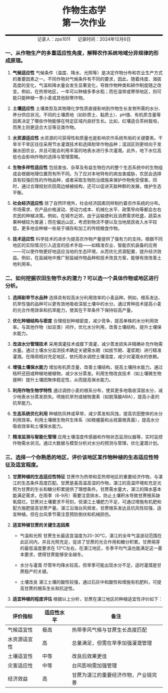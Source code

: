 <div style="border-bottom: 4px solid black; width: 100%; box-sizing: border-box; text-align: center; padding-top: 0.1rem;" align="center">
    <h1>作物生态学<br/><span>第一次作业</span></h1>
</div>
<div style="text-align: center;" align="center">
    记录人：zps1011&nbsp;&nbsp;&nbsp;&nbsp;&nbsp;&nbsp;记录时间：2024年12月6日
</div>

### 一、从作物生产的多重适应性角度，解释农作系统地域分异规律的形成原理。
1. **气候适应性**
气候条件（温度、降水、光照等）是决定作物分布和农业生产方式的重要因素之一。不同作物对气候条件有不同的要求，因此，随着纬度、海拔高度的变化，气温和降水量会发生显著变化，导致作物种类和耕作制度随之改变。例如，在热带地区，一年可以种植多季水稻；而在温带或寒带地区，则可能只能种植一季小麦或其他耐寒作物。

2. **土壤适应性**
土壤类型及其物理化学性质直接影响到作物生长发育所需的水分、养分供应状况。不同的土壤质地（如砂质土、黏质土）、pH值、有机质含量等因素决定了哪些作物能够在特定区域内良好生长。比如，红壤适合茶树栽培，而黑土则更适合大豆等豆类作物。

3. **水资源适应性**
水资源的可获得性和质量也是影响农作系统布局的关键要素。干旱半干旱区往往采用节水灌溉技术和选择耐旱作物品种；湿润区则更倾向于发展水田农业，并且可能会利用丰富的地表水进行多次灌溉。此外，地下水位高低也会影响作物的选择与管理策略。

4. **生物多样性适应性**
包括害虫、杂草及有益生物在内的整个生态系统中的生物组成会根据地理位置而有所不同。为了应对本地特有的病虫害威胁，农民会选择具有较强抗性的作物品种，或者采取生物防治措施来保护作物免受侵害。同时，通过合理规划农田周边植被结构，还可以促进天敌种群的发展，维护生态平衡。

5. **社会经济适应性**
除了自然环境外，社会经济因素同样制约着农作系统的分布。市场需求、农产品价格波动、劳动力成本、机械化水平、政策导向等都会左右农民的种植决策。例如，在城市近郊，由于运输便利且消费需求旺盛，蔬菜水果种植较为普遍；而在偏远山区，考虑到物流不便以及当地居民收入水平较低，更多地会种植一些易于储存和加工的传统粮食作物。

6. **技术适应性**
科学技术的进步为提高农作物产量提供了强有力的支持。根据不同地区的实际情况引入适宜的技术手段——如精准农业、智能农机装备的应用——可以使作物更好地适应当地的生态环境，从而优化资源配置，提升经济效益。例如，在盐碱地中推广耐盐碱作物品种和技术改良方案，能够有效改善土地利用率。

### 二、如何挖掘农田生物节水的潜力？可以选一个具体作物或地区进行分析。

1. **选择耐旱节水品种**
选择具有较高水分利用效率的小麦品种。例如，根系发达、抗旱性强的品种可以更有效地吸收深层土壤中的水分。通过育种技术提高小麦的光合作用效率和抗旱能力，使其在干旱条件下保持较高产量。

2. **优化种植结构与密度**
合理规划种植密度，减少竞争，提高单株的水分利用效率。与其他作物（如豆类）间作，优化水分利用，改善土壤结构，提升土壤保水能力。

3. **改进水分管理技术**
采用滴灌技术或膜下滴灌，减少蒸发损失并精确补充作物需水量。通过土壤水分监测技术确定关键需水期（如拔节期、灌浆期）进行精准灌溉。在降雨相对充足地区，依托雨水调控土壤湿度，减少对灌溉水的依赖。

4. **增强土壤保水能力**
增加有机质含量，改善土壤结构，提高土壤持水能力。通过秸秆还田或种植地被植物，减少水分蒸发。利用生物改良技术（如土壤微生物接种）提升土壤团聚体稳定性，从而提高保水能力。

5. **利用作物生物学特性**
通过调控小麦的根系分布，使其更多地吸收深层水分，减少地表水分蒸发损失。喷施抗旱剂或植物激素（如脱落酸ABA），提高小麦的抗旱能力。

6. **生态系统优化利用**
种植防风林或草带，减少蒸发和风蚀，提高农田整体的水分利用效率。利用土壤微生物共生体系（如根瘤菌和丛枝菌根真菌），提高水分吸收效率和土壤保水能力。

7. **精准监测与智能化管理**
应用土壤湿度传感器和作物状态监测仪器等，实时监控作物需水状况。通过大数据与模型分析对水分的预测与管理，优化灌溉计划。

### 三、选择一个你熟悉的地区，评价该地区某作物种植的生态适应性特征及适宜程度。

1. **甘蔗种植的生态适应性特征**
甘蔗作为热带和亚热带地区的重要经济作物，与湛江的生态条件高度匹配。甘蔗是喜高温高湿的作物，湛江的高温环境和充足光照为甘蔗的生长和糖分积累提供了理想条件。甘蔗需水量大，湛江的降水基本能满足需求，在雨季（6-9月）需要注意排水，防止土壤积水导致甘蔗根系缺氧腐烂。甘蔗对土壤要求不苛刻，但湛江土壤肥力不足，可通过增施有机肥和配方施肥提高甘蔗产量。湛江沿海台风频发，甘蔗根系发达且抗风性较强，适宜种植。但在台风季节需注意预防倒伏和机械损伤。

2. **适宜种植甘蔗的关键生态因素**

   - 气温和光照
甘蔗生长最适宜温度为20-30℃，湛江的全年气温波动范围在此区间内，并且光照充足，促进了甘蔗的光合作用和糖分积累。甘蔗萌芽的最低温度要求在 13℃左右，在湛江地区，冬季平均气温也能满足这一基本要求，使得甘蔗能够安全越冬。

   - 水分与灌溉
尽管年均降水较高，但旱季可能出现水分不足，适时灌溉是甘蔗稳产的关键。

   - 土壤改良
湛江土壤的酸性较强，通过石灰中和酸性和增施有机肥料，可提高甘蔗的根系生长和抗逆性。

3. **适宜种植的程度评估**
根据以上分析，甘蔗在湛江地区的种植适宜性评价如下：

| 评价指标     | 适应性水平 | 备注                                 |
| ------------ | ---------- | ------------------------------------ |
| 气候适宜性   | 极高       | 热带季风气候与甘蔗生长高度匹配       |
| 水资源适宜性 | 高         | 总量满足，但需在旱季加强灌溉管理     |
| 土壤适宜性   | 中等       | 改良后效果更佳                       |
| 灾害适应性   | 中等       | 台风影响需加强管理                   |
| 经济效益     | 高         | 甘蔗为湛江的重要经济作物，产业链完善 |

 

